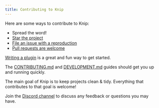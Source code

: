 ```yaml
---
title: Contributing to Knip
---
```


Here are some ways to contribute to Knip:

- Spread the word!
- [Star the project][1]
- [File an issue with a reproduction][2]
- [Pull requests are welcome][3]

[Writing a plugin][4] is a great and fun way to get started.

The [CONTRIBUTING.md][3] and [DEVELOPMENT.md][5] guides should get you up and
running quickly.

The main goal of Knip is to keep projects clean & tidy. Everything that
contributes to that goal is welcome!

Join the [Discord channel][6] to discuss any feedback or questions you may have.

[1]: https://github.com/webpro-nl/knip
[2]: ./issue-reproduction.md
[3]: https://github.com/webpro-nl/knip/blob/main/.github/CONTRIBUTING.md
[4]: ./writing-a-plugin.md
[5]: https://github.com/webpro-nl/knip/blob/main/.github/DEVELOPMENT.md
[6]: https://discord.gg/r5uXTtbTpc
